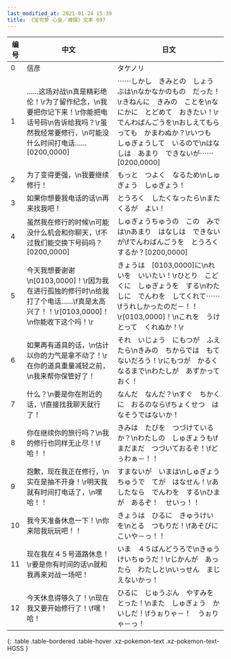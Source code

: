 ```yaml
---
last_modified_at: 2021-01-24 15:39
title: 《宝可梦 心金／魂银》文本 697
---
```

| 编号 | 中文 | 日文 |
| ---- | ---- | ---- |
| 0 | 信彦 | タケノリ |
| 1 | ……这场对战\n真是精彩绝伦！\r为了留作纪念，\n我要把你记下来！\r你能把电话号码\n告诉给我吗？\r虽然我经常要修行，\n可能没什么时间打电话……[0200,0000] | ⋯⋯しかし　きみとの　しょうぶは\nなかなかのもの　だった！\rきねんに　きみの　ことを\nなにかに　とどめて　おきたい！\rでんわばんごうを\nおしえてもらっても　かまわぬか？\rいつも　しゅぎょうして　いるので\nはなしは　あまり　できないが⋯⋯[0200,0000] |
| 2 | 为了变得更强，\n我要继续修行！ | もっと　つよく　なるため\nしゅぎょう　しゅぎょう！ |
| 3 | 如果你想要我电话的话\n再来找我吧！ | とうろく　したくなったら\nまた　くるが　よい！ |
| 4 | 虽然我在修行的时候\n可能没什么机会和你聊天，\f不过我们能交换下号码吗？[0200,0000] | しゅぎょうちゅうの　この　みでは\nあまり　はなしは　できないが\fでんわばんごうを　とうろくするか？[0200,0000] |
| 5 | 今天我想要谢谢\n[0103,0000]！\r因为我在进行孤独的修行时\n给我打了个电话……\f真是太高兴了！！\r[0103,0000]！\n你能收下这个吗！\r | きょうは　[0103,0000]に\nれいを　いいたい！\rひとり　こどくに　しゅぎょうを　する\nわたしに　でんわを　してくれて⋯⋯\fうれしかったのだ－！！\r[0103,0000]！\nこれを　うけとって　くれぬか！\r |
| 6 | 如果再有道具的话，\n估计以你的力气是拿不动了！\r在你的道具重量减轻之前，\n我来帮你保管好了！ | それ　いじょう　にもつが　ふえたら\nきみの　ちからでは　もてないだろう！\rにもつが　かるく　なるまで\nわたしが　あずかっておく！ |
| 7 | 什么？\n要是你在附近的话，\f直接找我聊天就行了！ | なんだ　なんだ？\nすぐ　ちかくに　おるのなら\fちょくせつ　はなそうではないか！ |
| 8 | 你在继续你的旅行吗？\n我的修行也同样无止尽！\f哈！！ | きみは　たびを　つづけているか？\nわたしの　しゅぎょうも\fまだまだ　つづいておるぞ！\fどぅわぁ－！！ |
| 9 | 抱歉，现在我正在修行，\n实在是抽不开身！\r明天我就有时间打电话了，\n嘿哈！！ | すまないが　いまは\nしゅぎょうちゅうで　てが　はなせん！\rあしたなら　でんわを　する\nひまが　あるぞ！　せいっ！！ |
| 10 | 我今天准备休息一下！\n你来陪我玩玩吧！！ | きょうは　ひるに　きゅうけいを\nとる　つもりだ！\fあそびに　こいや－っ！！ |
| 11 | 现在我在４５号道路休息！\r要是你有时间的话\n就和我再来对战一场吧！ | いま　４５ばんどうろで\nきゅうけいちゅうだ！\rじかんが　あったら　わたしと\nいっせん　まじえないかっ！ |
| 12 | 今天休息得够久了！\n现在我又要开始修行了！\f嘿！哈！ | ひるに　じゅうぶん　やすみを　とった！\nまた　しゅぎょう　かいしだ！\fうぉりゃ－！　うぉりゃ－っ！ |
{: .table .table-bordered .table-hover .xz-pokemon-text .xz-pokemon-text-HGSS }